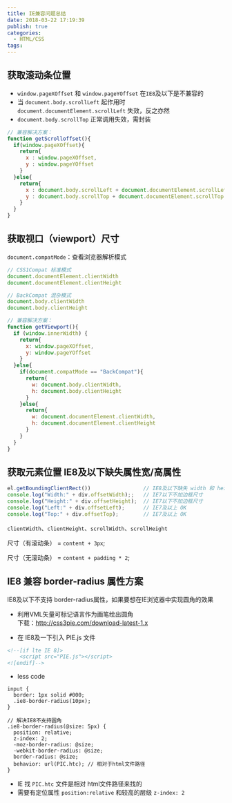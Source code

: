 ```yaml
---
title: IE兼容问题总结
date: 2018-03-22 17:19:39
publish: true
categories:
  - HTML/CSS
tags:
---
```


## 获取滚动条位置
- `window.pageXOffset` 和 `window.pageYOffset` 在`IE8`及以下是不兼容的
- 当 `document.body.scrollLeft` 起作用时 `document.documentElement.scrollLeft` 失效，反之亦然
- `document.body.scrollTop` 正常调用失效，需封装
```javascript
// 兼容解决方案：
function getScrolloffset(){
  if(window.pageXOffset){
    return{
      x : window.pageXOffset,
      y : window.pageYOffset
    }
  }else{
    return{
      x : document.body.scrollLeft + document.documentElement.scrollLeft,
      y : document.body.scrollTop + document.documentElement.scrollTop
    }
  }
}
```

## 获取视口（viewport）尺寸
`document.compatMode`：查看浏览器解析模式
```javascript
// CSS1Compat 标准模式
document.documentElement.clientWidth
document.documentElement.clientHeight

// BackCompat 混杂模式
document.body.clientWidth
document.body.clientHeight
```
```javascript
// 兼容解决方案：
function getViewport(){
  if (window.innerWidth) {
    return{
      x: window.pageXOffset,
      y: window.pageYOffset
    }
  }else{
    if(document.compatMode == "BackCompat"){
      return{
        w: document.body.clientWidth,
        h: document.body.clientHeight
      }
    }else{
      return{
        w: document.documentElement.clientWidth,
        h: document.documentElement.clientHeight
      }
    }
  }
}
```
## 获取元素位置 IE8及以下缺失属性宽/高属性
```javascript
el.getBoundingClientRect())                 // IE8及以下缺失 width 和 height 属性
console.log("Width:" + div.offsetWidth);;   // IE7以下不加边框尺寸
console.log("Height:" + div.offsetHeight);  // IE7以下不加边框尺寸
console.log("Left:" + div.offsetLeft);      // IE7及以上 OK
console.log("Top:" + div.offsetTop);        // IE7及以上 OK
```
`clientWidth`、`clientHeight`、`scrollWidth`、`scrollHeight`

尺寸（有滚动条） = `content + 3px`;

尺寸（无滚动条） = `content + padding * 2`;

## IE8 兼容 border-radius 属性方案
IE8及以下不支持 border-radius属性，如果要想在IE浏览器中实现圆角的效果

- 利用VML矢量可标记语言作为画笔绘出圆角  
下载：http://css3pie.com/download-latest-1.x

- 在 IE8及一下引入 PIE.js 文件
```html
<!--[if lte IE 8]>
	<script src="PIE.js"></script>
<![endif]-->
```
- less code
```less
input {
  border: 1px solid #000;
  .ie8-border-radius(10px);
}

// 解决IE8不支持圆角
.ie8-border-radius(@size: 5px) {
  position: relative;
  z-index: 2;
  -moz-border-radius: @size;
  -webkit-border-radius: @size;
  border-radius: @size;
  behavior: url(PIC.htc); // 相对于html文件路径
}
```
- IE 找 `PIC.htc` 文件是相对 html文件路径来找的
- 需要有定位属性 `position:relative` 和较高的层级 `z-index: 2`
